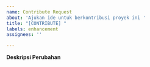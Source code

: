 ```yaml
---
name: Contribute Request
about: 'Ajukan ide untuk berkontribusi proyek ini '
title: "[CONTRIBUTE] "
labels: enhancement
assignees: ''

---
```


**Deskripsi Perubahan**
<!-- Tulis deskripsi yang jelas dan rinci tentang perubahan atau penambahan yang ingin Anda ajukan. Jika memungkinkan, sertakan alasan atau kebutuhan untuk perubahan tersebut. -->
